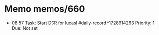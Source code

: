 # Memo memos/660
- 08:57 Task: Start DCR for lucasl #daily-record ^1728914263
Priority: 1
Due: Not set